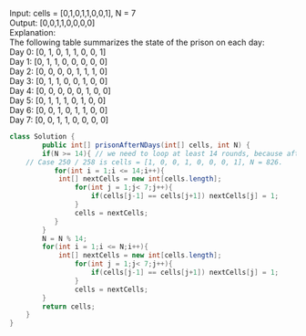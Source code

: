 Input: cells = [0,1,0,1,1,0,0,1], N = 7   
Output: [0,0,1,1,0,0,0,0]   
Explanation:    
The following table summarizes the state of the prison on each day:  
Day 0: [0, 1, 0, 1, 1, 0, 0, 1]  
Day 1: [0, 1, 1, 0, 0, 0, 0, 0]  
Day 2: [0, 0, 0, 0, 1, 1, 1, 0]   
Day 3: [0, 1, 1, 0, 0, 1, 0, 0]    
Day 4: [0, 0, 0, 0, 0, 1, 0, 0]   
Day 5: [0, 1, 1, 1, 0, 1, 0, 0]     
Day 6: [0, 0, 1, 0, 1, 1, 0, 0]   
Day 7: [0, 0, 1, 1, 0, 0, 0, 0]    




```java
class Solution {
        public int[] prisonAfterNDays(int[] cells, int N) {
        if(N >= 14){ // we need to loop at least 14 rounds, because after 14 steps, cells will not be the same. Therefore, this step is a must to pass test case 850:
    // Case 250 / 258 is cells = [1, 0, 0, 1, 0, 0, 0, 1], N = 826.
           for(int i = 1;i <= 14;i++){
            int[] nextCells = new int[cells.length];
                for(int j = 1;j< 7;j++){
                    if(cells[j-1] == cells[j+1]) nextCells[j] = 1;
                }
                cells = nextCells;
           } 
        }
        N = N % 14;
        for(int i = 1;i <= N;i++){
            int[] nextCells = new int[cells.length];
                for(int j = 1;j< 7;j++){
                    if(cells[j-1] == cells[j+1]) nextCells[j] = 1;
                }
                cells = nextCells;
        }
        return cells;
    }
}
```
